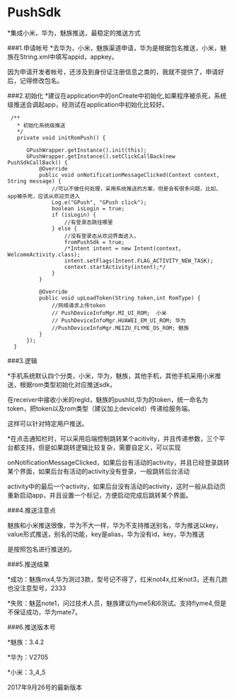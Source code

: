 # PushSdk

*集成小米，华为，魅族推送，最稳定的推送方式


###1.申请帐号
*去华为，小米，魅族渠道申请，华为是根据包名推送，小米，魅族在String.xml中填写appid，appkey。

因为申请开发者帐号，还涉及到身份证注册信息之类的，我就不提供了，申请好后，记得修改包名。


###2.初始化
*建议在application中的onCreate中初始化,如果程序被杀死，系统级推送会调起app，经测试在application中初始化比较好。
```
 /**
   * 初始化系统级推送
   */
   private void initRomPush() {

      GPushWrapper.getInstance().init(this);
      GPushWrapper.getInstance().setClickCallBack(new PushSdkCallBack() {
          @Override
          public void onNotificationMessageClicked(Context context, String message) {
              //可以不做任何处理，采用系统推送的方案，但是会有很多问题，比如，app被杀死，应该从欢迎页进入
              Log.e("GPush", "GPush click");
              boolean isLogin = true;
              if (isLogin) {
                  //有登录态跳往哪里
              } else {
                  //没有登录态从欢迎界面进入，
                  fromPushSdk = true;
                  /*Intent intent = new Intent(context, WelcomeActivity.class);
                  intent.setFlags(Intent.FLAG_ACTIVITY_NEW_TASK);
                  context.startActivity(intent);*/
              }
          }

          @Override
          public void upLoadToken(String token,int RomType) {
              //网络请求上传token
              // PushDeviceInfoMgr.MI_UI_ROM;  小米
              // PushDeviceInfoMgr.HUAWEI_EM_UI_ROM; 华为
              //PushDeviceInfoMgr.MEIZU_FLYME_OS_ROM; 魅族
          }
      });
  }
```
###3.逻辑

*手机系统默认四个分类，小米，华为，魅族，其他手机，其他手机采用小米推送，根据rom类型初始化对应推送sdk，

在receiver中接收小米的regId，魅族的pushId,华为的token，统一命名为token，把token以及rom类型（建议加上deviceId）传递给服务端。

这样可以针对特定用户推送。


*在点击通知栏时，可以采用后端控制跳转某个acitivity，并且传递参数，三个平台都支持，但是如果跳转逻辑比较复杂，需要自定义，可以实现

onNotificationMessageClicked，如果后台有活动的activity，并且已经登录跳转某个界面，如果后台有活动的activity没有登录，一般跳转后台活动

activity中的最后一个activity，如果后台没有活动的activity，这时一般从启动页重新启动app，并且设置一个标记，方便启动完成后跳转某个界面。


###4.推送注意点

魅族和小米推送很像，华为不大一样，华为不支持推送别名，华为推送以key，value形式推送，别名的功能，key是alias，华为没有id，key，华为推送

是按照包名进行推送的。

###5.推送结果

*成功：魅族mx4,华为测过3款，型号记不得了，红米not4x,红米not3，还有几款也没注意型号，2333

*失败：魅蓝note1，问过技术人员，魅族建议flyme5和6测试。支持flyme4,但是不保证成功，华为mate7。

###6.推送版本号

*魅族：3.4.2

*华为：V2705

*小米：3_4_5

2017年9月26号的最新版本
